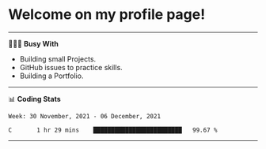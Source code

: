 # Welcome on my profile page!
<!-- print(("dralla"[::-1]+"s").capitalize()) -->

---
👨🏻‍💻 **Busy With**
* Building small Projects.
* GitHub issues to practice skills.
* Building a Portfolio.

---
📊 **Coding Stats**
<!--START_SECTION:waka-->
```text
Week: 30 November, 2021 - 06 December, 2021

C       1 hr 29 mins    █████████████████████████   99.67 % 
```
<!--END_SECTION:waka-->
---
